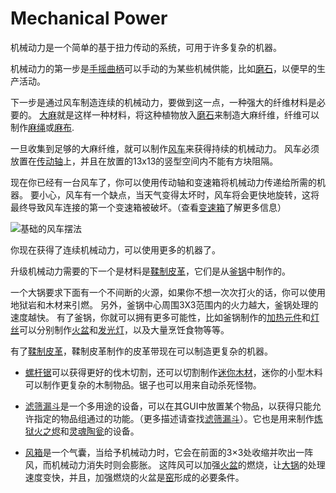 # Mechanical Power

机械动力是一个简单的基于扭力传动的系统，可用于许多复杂的机器。

机械动力的第一步是[手摇曲柄](../blocks/hand_crank.md)可以手动的为某些机械供能，比如[磨石](../blocks/mill.md)，以便早的生产活动。

下一步是通过风车制造连续的机械动力，要做到这一点，一种强大的纤维材料是必要的。
[大麻](../blocks/hemp.md)就是这样一种材料，将这种植物放入[磨石](../blocks/mill.md)来制造大麻纤维，纤维可以制作[麻绳](../items/rope.md)或[麻布](../items/fabric.md).

一旦收集到足够的大麻纤维，就可以制作[风车](../blocks/windmill.md)来获得持续的机械动力。
风车必须放置在[传动轴](../blocks/axle.md)上，并且在放置的13x13的竖型空间内不能有方块阻隔。

现在你已经有一台风车了，你可以使用传动轴和变速箱将机械动力传递给所需的机器。
要小心，风车有一个缺点，当天气变得太坏时，风车将会更快地旋转，这将最终导致风车连接的第一个变速箱被破坏。（查看[变速箱](../blocks/gearbox.md)了解更多信息）

![基础的风车摆法](betterwithmods:docs/imgs/mechanical-power.png)

你现在获得了连续机械动力，可以使用更多的机器了。

升级机械动力需要的下一个是材料是[鞣制皮革](../items/tanned_leather.md)，它们是从[釜锅](../blocks/cauldron.md)中制作的。

一个大锅要求下面有一个不间断的火源，如果你不想一次次打火的话，你可以使用地狱岩和木材来引燃。
另外，釜锅中心周围3X3范围内的火力越大，釜锅处理的速度越快。
有了釜锅，你就可以拥有更多可能性，比如釜锅制作的[加热元件](../items/element.md)和[灯丝](../items/filament.md)可以分别制作[火盆](../blocks/hibachi.md)和[发光灯](../blocks/light.md)，以及大量烹饪食物等等。

有了[鞣制皮革](../items/tanned_leather.md)，鞣制皮革制作的皮革带现在可以制造更复杂的机器。

* [螺杆锯](../blocks/saw.md)可以获得更好的伐木切割，还可以切割制作[迷你木材](../blocks/minimized_wood.md)，迷你的小型木料可以制作更复杂的木制物品。锯子也可以用来自动杀死怪物。

* [滤筛漏斗](../blocks/hopper.md)是一个多用途的设备，可以在其GUI中放置某个物品，以获得只能允许指定的物品组通过的功能。（更多描述请查找[滤筛漏斗](../blocks/hopper.md)）。它也是用来制作[炼狱火之烬](../items/hellfire.md)和[灵魂陶瓮](../blocks/soul_urn.md)的设备。

* [风箱](../blocks/bellows.md)是一个气囊，当给予机械动力时，它会在前面的3×3处收缩并吹出一阵风，而机械动力消失时则会膨胀。
这阵风可以加强[火盆](../blocks/hibachi.md)的燃烧，让[大锅](../blocks/cauldron.md)的处理速度变快，并且，加强燃烧的火盆是[窑](../blocks/kiln.md)形成的必要条件。


 














 


